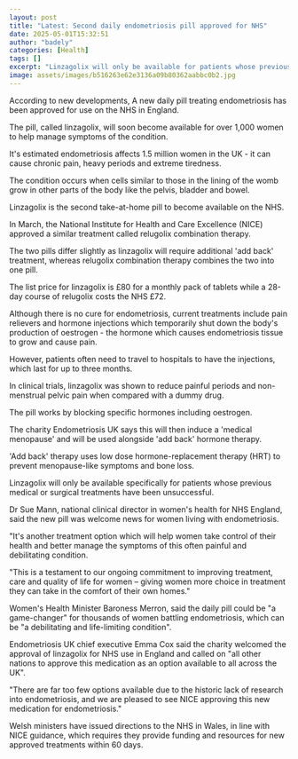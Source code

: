```yaml
---
layout: post
title: "Latest: Second daily endometriosis pill approved for NHS"
date: 2025-05-01T15:32:51
author: "badely"
categories: [Health]
tags: []
excerpt: "Linzagolix will only be available for patients whose previous medical or surgical treatments have been unsuccessful."
image: assets/images/b516263e62e3136a09b80362aabbc0b2.jpg
---
```


According to new developments, A new daily pill treating endometriosis has been approved for use on the NHS in England.

The pill, called linzagolix, will soon become available for over 1,000 women to help manage symptoms of the condition.

It's estimated endometriosis affects 1.5 million women in the UK  - it can cause chronic pain, heavy periods and extreme tiredness.

The condition occurs when cells similar to those in the lining of the womb grow in other parts of the body like the pelvis, bladder and bowel.

Linzagolix is the second take-at-home pill to become available on the NHS.

In March, the National Institute for Health and Care Excellence (NICE) approved a similar treatment called relugolix combination therapy.

The two pills differ slightly as linzagolix will require additional 'add back' treatment, whereas relugolix combination therapy combines the two into one pill.

The list price for linzagolix is £80 for a monthly pack of tablets while a 28-day course of relugolix costs the NHS £72.

Although there is no cure for endometriosis, current treatments include pain relievers and hormone injections which temporarily shut down the body's production of oestrogen - the hormone which causes endometriosis tissue to grow and cause pain.

However, patients often need to travel to hospitals to have the injections, which last for up to three months.

In clinical trials, linzagolix was shown to reduce painful periods and non-menstrual pelvic pain when compared with a dummy drug.

The pill works by blocking specific hormones including oestrogen.

The charity Endometriosis UK says this will then induce a 'medical menopause' and will be used alongside 'add back' hormone therapy.

'Add back' therapy uses low dose hormone-replacement therapy (HRT) to prevent menopause-like symptoms and bone loss.

Linzagolix will only be available specifically for patients whose previous medical or surgical treatments have been unsuccessful.

Dr Sue Mann, national clinical director in women's health for NHS England, said the new pill was welcome news for women living with endometriosis.

"It's another treatment option which will help women take control of their health and better manage the symptoms of this often painful and debilitating condition.

"This is a testament to our ongoing commitment to improving treatment, care and quality of life for women – giving women more choice in treatment they can take in the comfort of their own homes."

Women's Health Minister Baroness Merron, said the daily pill could be "a game-changer" for thousands of women battling endometriosis, which can be "a debilitating and life-limiting condition".

Endometriosis UK chief executive Emma Cox said the charity welcomed the approval of linzagolix for NHS use in England and called on "all other nations to approve this medication as an option available to all across the UK".

"There are far too few options available due to the historic lack of research into endometriosis, and we are pleased to see NICE approving this new medication for endometriosis."

Welsh ministers have issued directions to the NHS in Wales, in line with NICE guidance, which requires they provide funding and resources for new approved treatments within 60 days.


